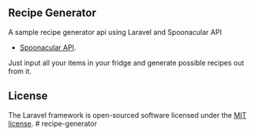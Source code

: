 ## Recipe Generator

A sample recipe generator api using Laravel and Spoonacular API

- [Spoonacular API](https://spoonacular.com/food-api).

Just input all your items in your fridge and generate possible recipes out from it.

## License

The Laravel framework is open-sourced software licensed under the [MIT license](https://opensource.org/licenses/MIT).
#   r e c i p e - g e n e r a t o r 
 
 